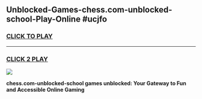 
## Unblocked-Games-chess.com-unblocked-school-Play-Online #ucjfo
<h3>
<a href="https://news.freeplayer.one?title=chess.com-unblocked-school&ref=3">CLICK TO PLAY</a></h3>
<hr>

<h3>
<a href="https://news.freeplayer.one?title=chess.com-unblocked-school&ref=3">CLICK 2 PLAY</a>
  
</h3>

<a href="https://news.freeplayer.one?title=chess.com-unblocked-school&ref=3"><img src="https://clearcache.store/games.png"></a>


**chess.com-unblocked-school games unblocked: Your Gateway to Fun and Accessible Online Gaming**
